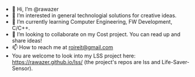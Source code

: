 - 👋 Hi, I’m @rawazer
- 👀 I’m interested in general technologial solutions for creative ideas.
- 🌱 I’m currently learning Computer Engineering, FW Development, C/C++.
- 💞️ I’m looking to collaborate on my Cost project. You can read up and share ideas!
- 📫 How to reach me at roireit@gmail.com
- You are welcome to look into my LSS project here: https://rawazer.github.io/lss/ (the project's repos are lss and Life-Saver-Sensor).

<!---
rawazer/rawazer is a ✨ special ✨ repository because its `README.md` (this file) appears on your GitHub profile.
You can click the Preview link to take a look at your changes.
--->
